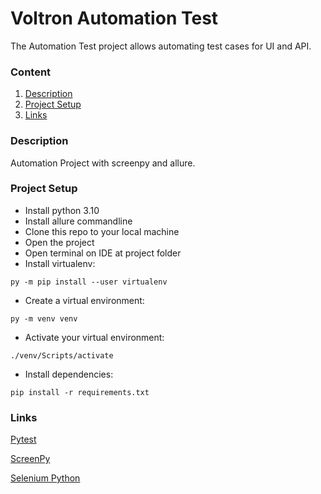 # Voltron Automation Test

The Automation Test project allows automating test cases for UI and API.

### Content
1. [Description](#description)
2. [Project Setup](#project-setup)
3. [Links](#links)

### Description
Automation Project with screenpy and allure.
### Project Setup
* Install python 3.10
* Install allure commandline
* Clone this repo to your local machine
* Open the project
* Open terminal on IDE at project folder
* Install virtualenv:
```
py -m pip install --user virtualenv
```
* Create a virtual environment:
```
py -m venv venv
```
* Activate your virtual environment:
```
./venv/Scripts/activate
```
* Install dependencies:
```
pip install -r requirements.txt
```
### Links
[Pytest](https://docs.pytest.org/en/7.2.x/contents.html) 

[ScreenPy](https://screenpy-docs.readthedocs.io/en/latest/)

[Selenium Python](https://selenium-python.readthedocs.io/)
